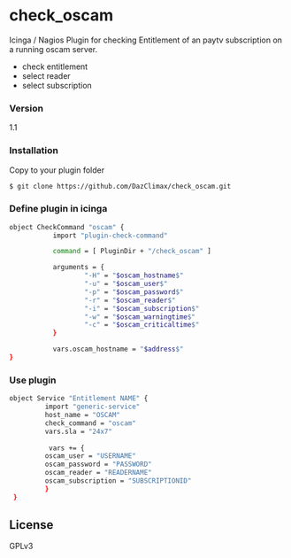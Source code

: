 # check_oscam

Icinga / Nagios Plugin for checking Entitlement of an paytv subscription on a running oscam server.

  - check entitlement
  - select reader
  - select subscription

### Version
1.1

### Installation

Copy to your plugin folder

```sh
$ git clone https://github.com/DazClimax/check_oscam.git
```

### Define plugin in icinga

```sh
object CheckCommand "oscam" {
           import "plugin-check-command"

           command = [ PluginDir + "/check_oscam" ]

           arguments = {
                   "-H" = "$oscam_hostname$"
                   "-u" = "$oscam_user$"
                   "-p" = "$oscam_password$"
                   "-r" = "$oscam_reader$"
                   "-i" = "$oscam_subscription$"
                   "-w" = "$oscam_warningtime$"
                   "-c" = "$oscam_criticaltime$"
           }

           vars.oscam_hostname = "$address$"
}
```

### Use plugin

```sh
object Service "Entitlement NAME" {
         import "generic-service"
         host_name = "OSCAM"
         check_command = "oscam"
         vars.sla = "24x7"
 
          vars += {
         oscam_user = "USERNAME"
         oscam_password = "PASSWORD"
         oscam_reader = "READERNAME"
         oscam_subscription = "SUBSCRIPTIONID"
         }
 }
```

License
----

GPLv3

   [DazClimax]: <https://github.com/DazClimax>
   [git-repo-url]: <https://github.com/DazClimax/check_oscam.git>
